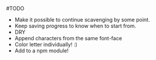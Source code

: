 #TODO
- Make it possible to continue scavenging by some point.
- Keep saving progress to know when to start from.
- DRY
- Append characters from the same font-face
- Color letter individually! :)
- Add to a npm module!
